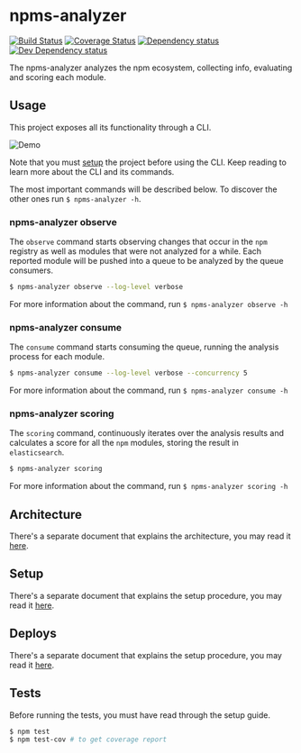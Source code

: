 # npms-analyzer

[![Build Status][travis-image]][travis-url] [![Coverage Status][coveralls-image]][coveralls-url] [![Dependency status][david-dm-image]][david-dm-url] [![Dev Dependency status][david-dm-dev-image]][david-dm-dev-url]

The npms-analyzer analyzes the npm ecosystem, collecting info, evaluating and scoring each module.


## Usage

This project exposes all its functionality through a CLI.

![Demo](https://i.imgur.com/nz9CzVR.gif)

Note that you must [setup](./docs/setup.md) the project before using the CLI. Keep reading to learn more about the CLI and its commands.

The most important commands will be described below. To discover the other ones run `$ npms-analyzer -h`.

### npms-analyzer observe

The `observe` command starts observing changes that occur in the `npm` registry as well as modules that were not analyzed for a while. Each reported module will be pushed into a queue to be analyzed by the queue consumers.

```bash
$ npms-analyzer observe --log-level verbose
```

For more information about the command, run `$ npms-analyzer observe -h`

### npms-analyzer consume

The `consume` command starts consuming the queue, running the analysis process for each module.

```bash
$ npms-analyzer consume --log-level verbose --concurrency 5
```

For more information about the command, run `$ npms-analyzer consume -h`

### npms-analyzer scoring

The `scoring` command, continuously iterates over the analysis results and calculates a score for all the `npm` modules, storing the result in `elasticsearch`.

```bash
$ npms-analyzer scoring
```

For more information about the command, run `$ npms-analyzer scoring -h`


## Architecture

There's a separate document that explains the architecture, you may read it [here](./docs/architecture.md).


## Setup

There's a separate document that explains the setup procedure, you may read it [here](./docs/setup.md).


## Deploys

There's a separate document that explains the setup procedure, you may read it [here](./docs/deploys.md).


## Tests

Before running the tests, you must have read through the setup guide.

```bash
$ npm test
$ npm test-cov # to get coverage report
```

[coveralls-image]: https://img.shields.io/coveralls/npms-io/npms-analyzer.svg
[coveralls-url]: https://coveralls.io/r/npms-io/npms-analyzer
[david-dm-dev-image]: https://img.shields.io/david/dev/npms-io/npms-analyzer.svg
[david-dm-dev-url]: https://david-dm.org/npms-io/npms-analyzer#info=devDependencies
[david-dm-image]: https://img.shields.io/david/npms-io/npms-analyzer.svg
[david-dm-url]: https://david-dm.org/npms-io/npms-analyzer
[travis-image]: http://img.shields.io/travis/npms-io/npms-analyzer.svg
[travis-url]: https://travis-ci.org/npms-io/npms-analyzer
